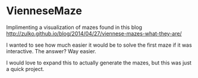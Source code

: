 VienneseMaze
============

Implimenting a visualization of mazes found in this blog http://zulko.github.io/blog/2014/04/27/viennese-mazes-what-they-are/

I wanted to see how much easier it would be to solve the first maze if it was interactive. The answer? Way easier.

I would love to expand this to actually generate the mazes, but this was just a quick project.
